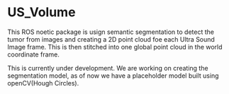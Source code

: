 # US_Volume

This ROS noetic package is usign semantic segmentation to detect the tumor from images and creating a 2D point cloud foe each Ultra Sound Image frame. This is then stitched into one global point cloud in the world coordinate frame.

This is currently under development. We are working on creating the segmentation model, as of now we have a placeholder model built using openCV(Hough Circles).